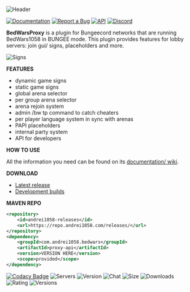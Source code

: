 ![Header](https://i.imgur.com/9VG3mI5.png)

[![Documentation](https://i.imgur.com/7QDbrIS.png)](https://andrei1058.gitbook.io/bedwarsproxy/) [![Report a Bug](https://i.imgur.com/Z1qOYLC.png)](https://gitlab.com/andrei1058/bedwarsproxy/-/issues) [![API](https://i.imgur.com/JfMTMMc.png)](http://javadoc.andrei1058.com/BedWarsProxy/) [![Discord](https://i.imgur.com/yBySzkU.png)](https://discord.gg/XdJfN2X)

**BedWarsProxy** is a plugin for Bungeecord networks that are running BedWars1058 in BUNGEE mode. This plugin provides features for lobby servers: join gui/ signs, placeholders and more.

![Signs](https://i.imgur.com/ggNRp4D.png?1)

**FEATURES**
- dynamic game signs
- static game signs
- global arena selector
- per group arena selector
- arena rejoin system
- admin /bw tp <player> command to catch cheaters
- per player language system in sync with arenas
- PAPI placeholders
- internal party system
- API for developers

**HOW TO USE**

All the information you need can be found on its [documentation/ wiki](https://andrei1058.gitbook.io/bedwarsproxy/).

**DOWNLOAD**
- [Latest release](https://www.spigotmc.org/resources/66642)
- [Development builds](https://ci.codemc.io/job/andrei1058/job/BedWarsProxy/)

**MAVEN REPO**
```xml
<repository>
    <id>andrei1058-releases</id>
    <url>https://repo.andrei1058.com/releases/</url>
</repository>
<dependency>
    <groupId>com.andrei1058.bedwars</groupId>
    <artifactId>proxy-api</artifactId>
    <version>VERSION HERE</version>
    <scope>provided</scope>
</dependency>
```

[![Codacy Badge](https://app.codacy.com/project/badge/Grade/8043171c9b8044f4a77b788d80a55d2f)](https://www.codacy.com/manual/andrew.dascalu/bedwarsproxy?utm_source=gitlab.com&amp;utm_medium=referral&amp;utm_content=andrei1058/bedwarsproxy&amp;utm_campaign=Badge_Grade) ![Servers](https://img.shields.io/bstats/servers/6036) ![Version](https://img.shields.io/spiget/version/66642) ![Chat](https://img.shields.io/discord/201345265821679617) ![Size](https://img.shields.io/spiget/download-size/66642) ![Downloads](https://img.shields.io/spiget/downloads/66642) ![Rating](https://img.shields.io/spiget/rating/66642) ![Versions](https://img.shields.io/spiget/tested-versions/66642)